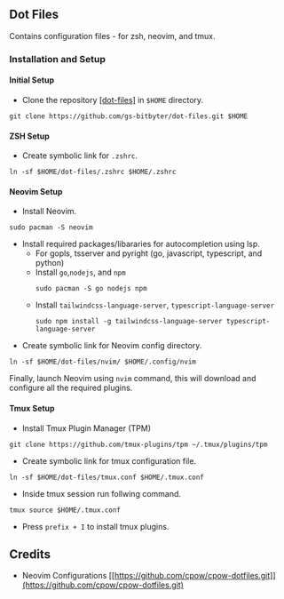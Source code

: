 ## Dot Files
Contains configuration files - for zsh, neovim, and tmux.

### Installation and Setup
#### Initial Setup

* Clone the repository [[dot-files]](https://github.com/gs-bitbyter/dot-files.git) in `$HOME` directory.
```console
git clone https://github.com/gs-bitbyter/dot-files.git $HOME
```

#### ZSH Setup

* Create symbolic link for `.zshrc`.
```console
ln -sf $HOME/dot-files/.zshrc $HOME/.zshrc
```

#### Neovim Setup
* Install Neovim.
```console
sudo pacman -S neovim
```
* Install required packages/libararies for autocompletion using lsp.
    - For gopls, tsserver and pyright (go, javascript, typescript, and python)
    - Install `go`,`nodejs`, and `npm`
        ```console
        sudo pacman -S go nodejs npm
        ```
    - Install `tailwindcss-language-server`, `typescript-language-server`
        ```console
        sudo npm install -g tailwindcss-language-server typescript-language-server
        ```
* Create symbolic link for Neovim config directory.
```console
ln -sf $HOME/dot-files/nvim/ $HOME/.config/nvim
```
Finally, launch Neovim using `nvim` command, this will download and configure all the required plugins.


#### Tmux Setup

* Install Tmux Plugin Manager (TPM)
```console
git clone https://github.com/tmux-plugins/tpm ~/.tmux/plugins/tpm
```
* Create symbolic link for tmux configuration file.
```console
ln -sf $HOME/dot-files/tmux.conf $HOME/.tmux.conf
```
* Inside tmux session run follwing command.
```console
tmux source $HOME/.tmux.conf
```
* Press `prefix + I` to install tmux plugins.
## Credits
* Neovim Configurations [[https://github.com/cpow/cpow-dotfiles.git]](https://github.com/cpow/cpow-dotfiles.git)

